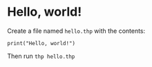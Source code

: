 # Hello, world!

Create a file named `hello.thp` with the contents:

```thp
print("Hello, world!")
```

Then run `thp hello.thp`
